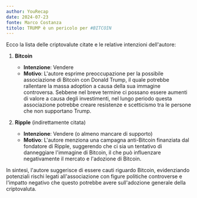 ```yaml
---
author: YouRecap
date: 2024-07-23
fonte: Marco Costanza
titolo: TRUMP è un pericolo per #BITCOIN
---
```


Ecco la lista delle criptovalute citate e le relative intenzioni dell'autore:

1. **Bitcoin**
   - **Intenzione**: Vendere
   - **Motivo**: L'autore esprime preoccupazione per la possibile associazione di Bitcoin con Donald Trump, il quale potrebbe rallentare la massa adoption a causa della sua immagine controversa. Sebbene nel breve termine ci possano essere aumenti di valore a causa degli investimenti, nel lungo periodo questa associazione potrebbe creare resistenze e scetticismo tra le persone che non supportano Trump.

2. **Ripple** (indirettamente citata)
   - **Intenzione**: Vendere (o almeno mancare di supporto)
   - **Motivo**: L'autore menziona una campagna anti-Bitcoin finanziata dal fondatore di Ripple, suggerendo che ci sia un tentativo di danneggiare l'immagine di Bitcoin, il che può influenzare negativamente il mercato e l'adozione di Bitcoin.

In sintesi, l'autore suggerisce di essere cauti riguardo Bitcoin, evidenziando potenziali rischi legati all'associazione con figure politiche controverse e l'impatto negativo che questo potrebbe avere sull'adozione generale della criptovaluta.

